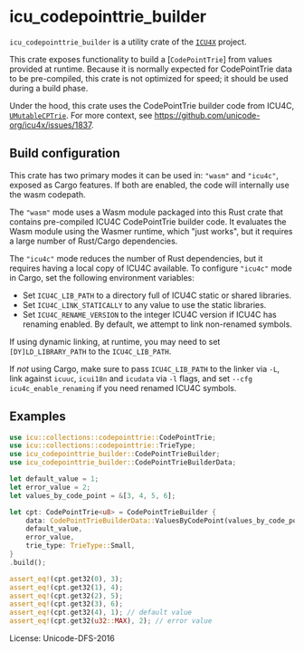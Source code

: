 # icu_codepointtrie_builder

`icu_codepointtrie_builder` is a utility crate of the [`ICU4X`] project.

This crate exposes functionality to build a [`CodePointTrie`] from values provided at runtime.
Because it is normally expected for CodePointTrie data to be pre-compiled, this crate is not
optimized for speed; it should be used during a build phase.

Under the hood, this crate uses the CodePointTrie builder code from ICU4C, [`UMutableCPTrie`].
For more context, see <https://github.com/unicode-org/icu4x/issues/1837>.

## Build configuration

This crate has two primary modes it can be used in: `"wasm"` and `"icu4c"`, exposed as
Cargo features. If both are enabled, the code will internally use the wasm codepath.

The `"wasm"` mode uses a Wasm module packaged into this Rust crate that contains
pre-compiled ICU4C CodePointTrie builder code. It evaluates the Wasm module using
the Wasmer runtime, which "just works", but it requires a large number of
Rust/Cargo dependencies.

The `"icu4c"` mode reduces the number of Rust dependencies, but it requires having a local copy
of ICU4C available. To configure `"icu4c"` mode in Cargo, set the following environment variables:

- Set `ICU4C_LIB_PATH` to a directory full of ICU4C static or shared libraries.
- Set `ICU4C_LINK_STATICALLY` to any value to use the static libraries.
- Set `ICU4C_RENAME_VERSION` to the integer ICU4C version if ICU4C has renaming
  enabled. By default, we attempt to link non-renamed symbols.

If using dynamic linking, at runtime, you may need to set `[DY]LD_LIBRARY_PATH`
to the `ICU4C_LIB_PATH`.

If _not_ using Cargo, make sure to pass `ICU4C_LIB_PATH` to the linker via `-L`, link against
`icuuc`, `icui18n` and `icudata` via `-l` flags, and set `--cfg icu4c_enable_renaming` if you need
renamed ICU4C symbols.

## Examples

```rust
use icu::collections::codepointtrie::CodePointTrie;
use icu::collections::codepointtrie::TrieType;
use icu_codepointtrie_builder::CodePointTrieBuilder;
use icu_codepointtrie_builder::CodePointTrieBuilderData;

let default_value = 1;
let error_value = 2;
let values_by_code_point = &[3, 4, 5, 6];

let cpt: CodePointTrie<u8> = CodePointTrieBuilder {
    data: CodePointTrieBuilderData::ValuesByCodePoint(values_by_code_point),
    default_value,
    error_value,
    trie_type: TrieType::Small,
}
.build();

assert_eq!(cpt.get32(0), 3);
assert_eq!(cpt.get32(1), 4);
assert_eq!(cpt.get32(2), 5);
assert_eq!(cpt.get32(3), 6);
assert_eq!(cpt.get32(4), 1); // default value
assert_eq!(cpt.get32(u32::MAX), 2); // error value
```

[`ICU4X`]: ../icu/index.html
[`UMutableCPTrie`]: (https://unicode-org.github.io/icu-docs/apidoc/dev/icu4c/umutablecptrie_8h.html#ad8945cf34ca9d40596a66a1395baa19b)

License: Unicode-DFS-2016
